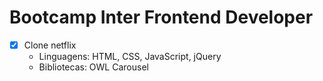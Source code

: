 # Bootcamp Inter Frontend Developer

- [x] Clone netflix
  - Linguagens: HTML, CSS, JavaScript, jQuery
  - Bibliotecas: OWL Carousel
